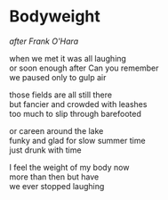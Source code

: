 # Bodyweight
*after Frank O'Hara*

when we met it was all laughing  
or soon enough after Can you remember  
we paused only to gulp air  

those fields are all still there  
but fancier and crowded with leashes  
too much to slip through barefooted  

or careen around the lake  
funky and glad for slow summer time  
just drunk with time  

I feel the weight of my body now  
more than then but have  
we ever stopped laughing  
